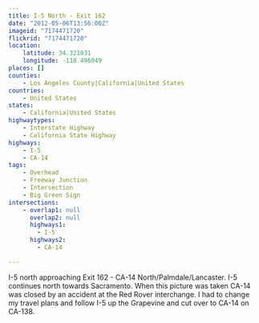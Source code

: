 ```yaml
---
title: I-5 North - Exit 162
date: "2012-05-06T13:56:00Z"
imageid: "7174471720"
flickrid: "7174471720"
location:
    latitude: 34.321031
    longitude: -118.496049
places: []
counties:
    - Los Angeles County|California|United States
countries:
    - United States
states:
    - California|United States
highwaytypes:
    - Interstate Highway
    - California State Highway
highways:
    - I-5
    - CA-14
tags:
    - Overhead
    - Freeway Junction
    - Intersection
    - Big Green Sign
intersections:
    - overlap1: null
      overlap2: null
      highways1:
        - I-5
      highways2:
        - CA-14

---
```

I-5 north approaching Exit 162 - CA-14 North/Palmdale/Lancaster.  I-5 continues north towards Sacramento.  When this picture was taken CA-14 was closed by an accident at the Red Rover interchange.  I had to change my travel plans and follow I-5 up the Grapevine and cut over to CA-14 on CA-138.